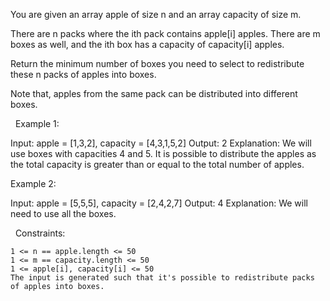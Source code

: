 You are given an array apple of size n and an array capacity of size m.

There are n packs where the ith pack contains apple[i] apples. There are m boxes as well, and the ith box has a capacity of capacity[i] apples.

Return the minimum number of boxes you need to select to redistribute these n packs of apples into boxes.

Note that, apples from the same pack can be distributed into different boxes.

 
Example 1:

Input: apple = [1,3,2], capacity = [4,3,1,5,2]
Output: 2
Explanation: We will use boxes with capacities 4 and 5.
It is possible to distribute the apples as the total capacity is greater than or equal to the total number of apples.


Example 2:

Input: apple = [5,5,5], capacity = [2,4,2,7]
Output: 4
Explanation: We will need to use all the boxes.


 
Constraints:


	1 <= n == apple.length <= 50
	1 <= m == capacity.length <= 50
	1 <= apple[i], capacity[i] <= 50
	The input is generated such that it's possible to redistribute packs of apples into boxes.

